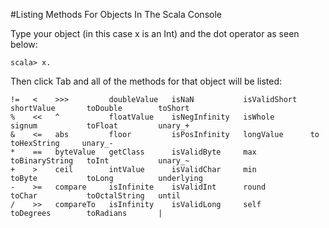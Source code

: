 #Listing Methods For Objects In The Scala Console

Type your object (in this case x is an Int) and the dot operator as seen below:

```
scala> x.
```

Then click Tab and all of the methods for that object will be listed:

```
!=   <    >>>         doubleValue   isNaN           isValidShort   shortValue       toDouble        toShort
%    <<   ^           floatValue    isNegInfinity   isWhole        signum           toFloat         unary_+
&    <=   abs         floor         isPosInfinity   longValue      to               toHexString     unary_-
*    ==   byteValue   getClass      isValidByte     max            toBinaryString   toInt           unary_~
+    >    ceil        intValue      isValidChar     min            toByte           toLong          underlying
-    >=   compare     isInfinite    isValidInt      round          toChar           toOctalString   until
/    >>   compareTo   isInfinity    isValidLong     self           toDegrees        toRadians       |
```
